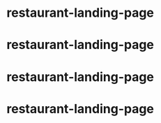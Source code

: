 # restaurant-landing-page
# restaurant-landing-page
# restaurant-landing-page
# restaurant-landing-page
